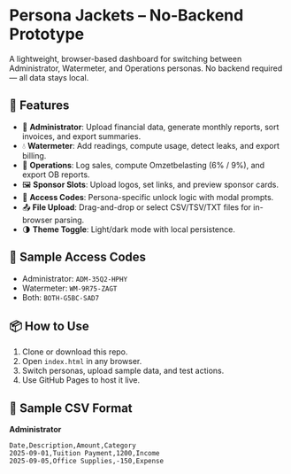 # Persona Jackets – No‑Backend Prototype

A lightweight, browser-based dashboard for switching between Administrator, Watermeter, and Operations personas. No backend required — all data stays local.

## 🚀 Features

- 👔 **Administrator**: Upload financial data, generate monthly reports, sort invoices, and export summaries.
- 💧 **Watermeter**: Add readings, compute usage, detect leaks, and export billing.
- 🧰 **Operations**: Log sales, compute Omzetbelasting (6% / 9%), and export OB reports.
- 🖼️ **Sponsor Slots**: Upload logos, set links, and preview sponsor cards.
- 🔐 **Access Codes**: Persona-specific unlock logic with modal prompts.
- 📤 **File Upload**: Drag-and-drop or select CSV/TSV/TXT files for in-browser parsing.
- 🌗 **Theme Toggle**: Light/dark mode with local persistence.

## 🧪 Sample Access Codes

- Administrator: `ADM-35Q2-HPHY`
- Watermeter: `WM-9R75-ZAGT`
- Both: `BOTH-G5BC-SAD7`

## 📦 How to Use

1. Clone or download this repo.
2. Open `index.html` in any browser.
3. Switch personas, upload sample data, and test actions.
4. Use GitHub Pages to host it live.

## 📁 Sample CSV Format

**Administrator**
```csv
Date,Description,Amount,Category
2025-09-01,Tuition Payment,1200,Income
2025-09-05,Office Supplies,-150,Expense
